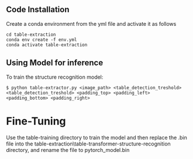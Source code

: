## Code Installation
Create a conda environment from the yml file and activate it as follows

```
cd table-extraction
conda env create -f env.yml
conda activate table-extraction
```

## Using Model for inference

To train the structure recognition model:
```
$ python table-extractor.py <image_path> <table_detection_treshold> <table_detection_treshold> <padding_top> <padding_left> <padding_bottom> <padding_right>
```

# Fine-Tuning
Use the table-training directory to train the model and then replace the .bin file into the table-extraction\table-transformer-structure-recognition directory, and rename the file to pytorch_model.bin